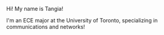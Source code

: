 Hi! My name is Tangia!

I'm an ECE major at the University of Toronto, specializing in communications and networks!
